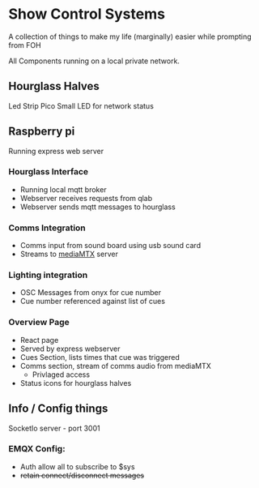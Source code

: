 # Show Control Systems

A collection of things to make my life (marginally) easier while prompting from FOH

All Components running on a local private network.

## Hourglass Halves

Led Strip
Pico
Small LED for network status

## Raspberry pi

Running express web server

### Hourglass Interface

- Running local mqtt broker
- Webserver receives requests from qlab
- Webserver sends mqtt messages to hourglass

### Comms Integration

- Comms input from sound board using usb sound card
- Streams to [mediaMTX](https://github.com/bluenviron/mediamtx) server

### Lighting integration

- OSC Messages from onyx for cue number
- Cue number referenced against list of cues

### Overview Page

- React page
- Served by express webserver
- Cues Section, lists times that cue was triggered
- Comms section, stream of comms audio from mediaMTX
  - Privlaged access
- Status icons for hourglass halves

## Info / Config things

SocketIo server - port 3001

### EMQX Config:

- Auth allow all to subscribe to $sys
- ~~retain connect/disconnect messages~~
